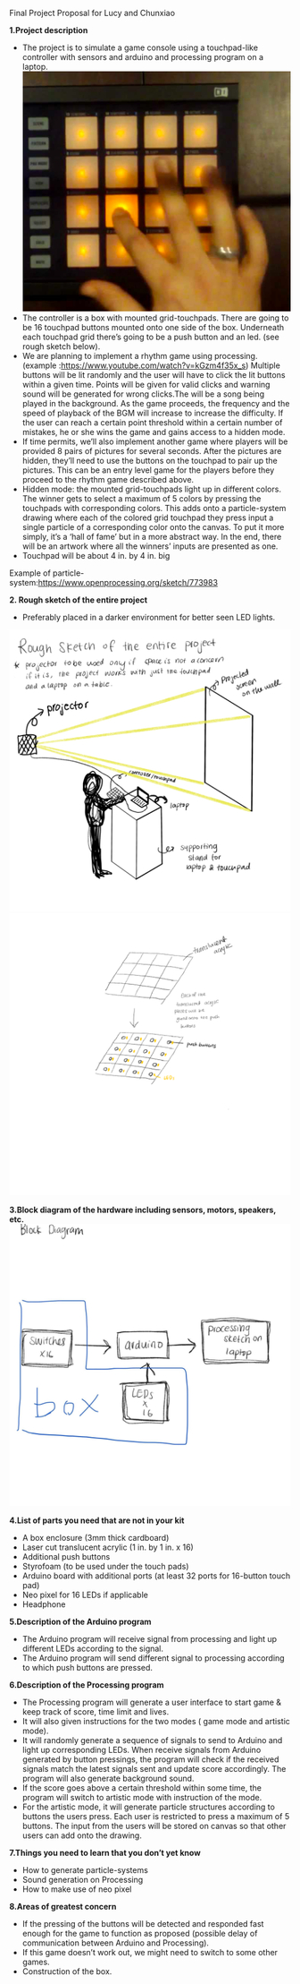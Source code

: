 Final Project Proposal for Lucy and Chunxiao

**1.Project description**
- The project is to simulate a game console using a touchpad-like controller with sensors and arduino and processing program on a laptop.
![](DJpad.png)
- The controller is a box with mounted grid-touchpads. There are going to be 16 touchpad buttons mounted onto one side of the box. Underneath each touchpad grid there’s going to be a push button and an led. (see rough sketch below). 
- We are planning to implement a rhythm game using processing. (example :https://www.youtube.com/watch?v=kGzm4f35x_s) Multiple buttons will be lit randomly and the user will have to click the lit buttons within a given time. Points will be given for valid clicks and warning sound will be generated for wrong clicks.The will be a song being played in the background. As the game proceeds, the frequency and the speed of playback of the BGM will increase to increase the difficulty. If the user can reach a certain point threshold within a certain number of mistakes, he or she wins the game and gains access to a hidden mode.
- If time permits, we’ll also implement another game where players will be provided 8 pairs of pictures for several seconds. After the pictures are hidden, they’ll need to use the buttons on the touchpad to pair up the pictures. This can be an entry level game for the players before they proceed to the rhythm game described above.
- Hidden mode:  the mounted grid-touchpads light up in different colors. The winner gets to select a maximum of 5 colors by pressing the touchpads with corresponding colors. This adds onto a particle-system drawing where each of the colored grid touchpad they press input a single particle of a corresponding color onto the canvas. To put it more simply, it’s a ‘hall of fame’ but in a more abstract way. In the end, there will be an artwork where all the winners’ inputs are presented as one.
- Touchpad will be about 4 in. by 4 in. big

Example of particle-system:https://www.openprocessing.org/sketch/773983

**2. Rough sketch of the entire project**

- Preferably placed in a darker environment for better seen LED lights.

![RoughSketch1](Sketch1.png)
![RoughSketch2](Sketch2.png)

**3.Block diagram of the hardware including sensors, motors, speakers, etc.**
![BlockDiagram](BlockDiagram.jpg)

**4.List of parts you need that are not in your kit**
- A box enclosure (3mm thick cardboard)
- Laser cut translucent acrylic (1 in. by 1 in. x 16)
- Additional push buttons 
- Styrofoam (to be used under the touch pads)
- Arduino board with additional ports (at least 32 ports for 16-button touch pad)
- Neo pixel for 16 LEDs if applicable
- Headphone

**5.Description of the Arduino program**
- The Arduino program will receive signal from processing and light up different LEDs according to the signal.
- The Arduino program will send different signal to processing according to which push buttons are pressed.

**6.Description of the Processing program**
- The Processing program will generate a user interface to start game & keep track of score, time limit and lives.
- It will also given instructions for the two modes ( game mode and artistic mode).
- It will randomly generate a sequence of signals to send to Arduino and light up corresponding LEDs. When receive signals from Arduino generated by button pressings, the program will check if the received signals match the latest signals sent and update score accordingly. The program will also generate background sound.
- If the score goes above a certain threshold within some time, the program will switch to artistic mode with instruction of the mode.
- For the artistic mode, it will generate particle structures according to buttons the users press. Each user is restricted to press a maximum of  5 buttons. The input from the users will be stored on canvas so that other users can add onto the drawing.

**7.Things you need to learn that you don’t yet know**
- How to generate particle-systems
- Sound generation on Processing
- How to make use of neo pixel

**8.Areas of greatest concern**
- If the pressing of the buttons will be detected and responded fast enough for the game to function as proposed (possible delay of communication between Arduino and Processing).
- If this game doesn’t work out, we might need to switch to some other games.
- Construction of the box.

